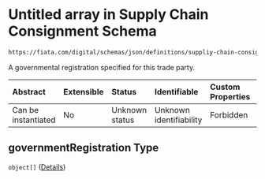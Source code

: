# Untitled array in Supply Chain Consignment Schema

```txt
https://fiata.com/digital/schemas/json/definitions/suppliy-chain-consignment.schema.json#/$defs/tradeParty/properties/governmentRegistration
```

A governmental registration specified for this trade party.

| Abstract            | Extensible | Status         | Identifiable            | Custom Properties | Additional Properties | Access Restrictions | Defined In                                                                                                                      |
| :------------------ | :--------- | :------------- | :---------------------- | :---------------- | :-------------------- | :------------------ | :------------------------------------------------------------------------------------------------------------------------------ |
| Can be instantiated | No         | Unknown status | Unknown identifiability | Forbidden         | Allowed               | none                | [supply-chain-consignment.schema.json*](../tooling/out/definitions/supply-chain-consignment.schema.json "open original schema") |

## governmentRegistration Type

`object[]` ([Details](supply-chain-consignment-defs-governmentregistration.md))
